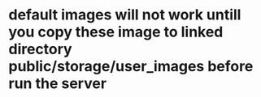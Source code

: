 # default images will not work untill you  copy these image to linked directory public/storage/user_images before run the server